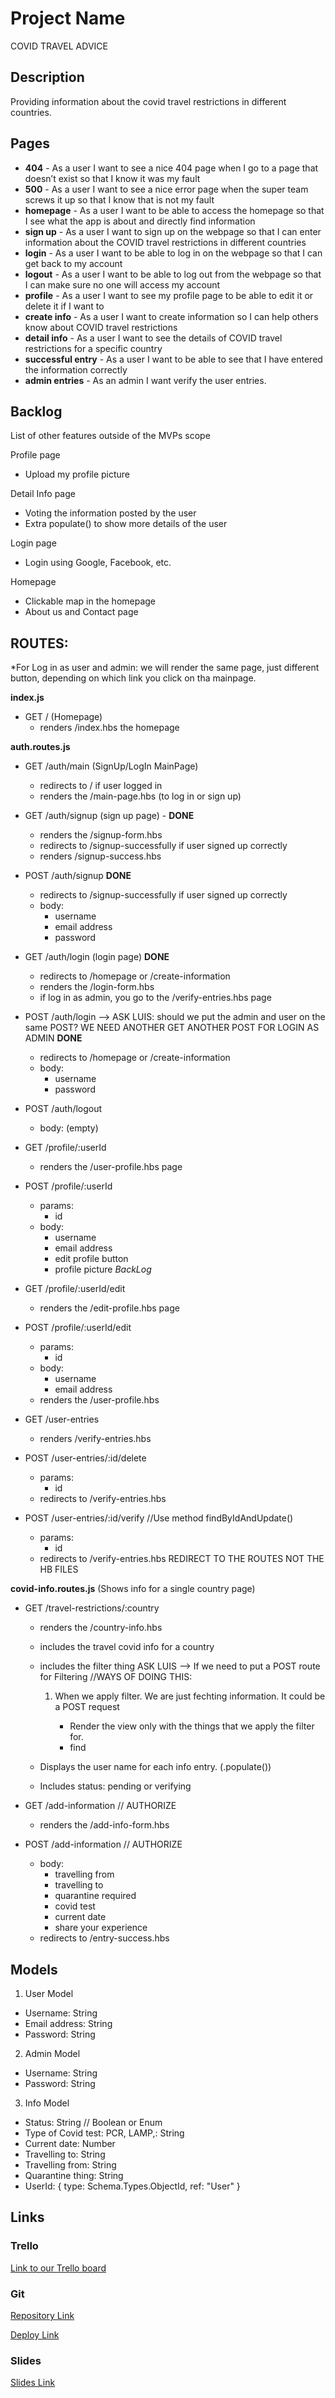 # Project Name

COVID TRAVEL ADVICE

## Description

Providing information about the covid travel restrictions in different countries.

## Pages

- **404** - As a user I want to see a nice 404 page when I go to a page that doesn’t exist so that I know it was my fault
- **500** - As a user I want to see a nice error page when the super team screws it up so that I know that is not my fault
- **homepage** - As a user I want to be able to access the homepage so that I see what the app is about and directly find information
- **sign up** - As a user I want to sign up on the webpage so that I can enter information about the COVID travel restrictions in different countries
- **login** - As a user I want to be able to log in on the webpage so that I can get back to my account
- **logout** - As a user I want to be able to log out from the webpage so that I can make sure no one will access my account
- **profile** - As a user I want to see my profile page to be able to edit it or delete it if I want to
- **create info** - As a user I want to create information so I can help others know about COVID travel restrictions
- **detail info** - As a user I want to see the details of COVID travel restrictions for a specific country
- **successful entry** - As a user I want to be able to see that I have entered the information correctly
- **admin entries** - As an admin I want verify the user entries.

## Backlog

List of other features outside of the MVPs scope

Profile page

- Upload my profile picture

Detail Info page

- Voting the information posted by the user
- Extra populate() to show more details of the user

Login page

- Login using Google, Facebook, etc.

Homepage

- Clickable map in the homepage
- About us and Contact page

## ROUTES:

\*For Log in as user and admin: we will render the same page, just different button, depending on which link you click on tha mainpage.

**index.js**

- GET / (Homepage)
  - renders /index.hbs the homepage

**auth.routes.js**

- GET /auth/main (SignUp/LogIn MainPage)

  - redirects to / if user logged in
  - renders the /main-page.hbs (to log in or sign up)

- GET /auth/signup (sign up page) - **DONE**

  - renders the /signup-form.hbs
  - redirects to /signup-successfully if user signed up correctly
  - renders /signup-success.hbs

- POST /auth/signup **DONE**

  - redirects to /signup-successfully if user signed up correctly
  - body:
    - username
    - email address
    - password

- GET /auth/login (login page) **DONE**

  - redirects to /homepage or /create-information
  - renders the /login-form.hbs
  - if log in as admin, you go to the /verify-entries.hbs page

- POST /auth/login --> ASK LUIS: should we put the admin and user on the same POST? WE NEED ANOTHER GET ANOTHER POST FOR LOGIN AS ADMIN **DONE**

  - redirects to /homepage or /create-information
  - body:
    - username
    - password

- POST /auth/logout

  - body: (empty)

- GET /profile/:userId

  - renders the /user-profile.hbs page

- POST /profile/:userId

  - params:
    - id
  - body:
    - username
    - email address
    - edit profile button
    - profile picture _BackLog_

- GET /profile/:userId/edit

  - renders the /edit-profile.hbs page

- POST /profile/:userId/edit

  - params:
    - id
  - body:
    - username
    - email address
  - renders the /user-profile.hbs

- GET /user-entries

  - renders /verify-entries.hbs

- POST /user-entries/:id/delete

  - params:
    - id
  - redirects to /verify-entries.hbs

- POST /user-entries/:id/verify //Use method findByIdAndUpdate()
  - params:
    - id
  - redirects to /verify-entries.hbs REDIRECT TO THE ROUTES NOT THE HB FILES

**covid-info.routes.js** (Shows info for a single country page)

- GET /travel-restrictions/:country

  - renders the /country-info.hbs
  - includes the travel covid info for a country
  - includes the filter thing ASK LUIS --> If we need to put a POST route for Filtering
    //WAYS OF DOING THIS:

    1. When we apply filter. We are just fechting information. It could be a POST request

       - Render the view only with the things that we apply the filter for.
       - find

  - Displays the user name for each info entry. (.populate())
  - Includes status: pending or verifying

- GET /add-information // AUTHORIZE

  - renders the /add-info-form.hbs

- POST /add-information // AUTHORIZE
  - body:
    - travelling from
    - travelling to
    - quarantine required
    - covid test
    - current date
    - share your experience
  - redirects to /entry-success.hbs

## Models

1. User Model

- Username: String
- Email address: String
- Password: String

2. Admin Model

- Username: String
- Password: String

3. Info Model

- Status: String // Boolean or Enum
- Type of Covid test: PCR, LAMP,: String
- Current date: Number
- Travelling to: String
- Travelling from: String
- Quarantine thing: String
- UserId: {
  type: Schema.Types.ObjectId,
  ref: "User"
  }

## Links

### Trello

[Link to our Trello board](https://trello.com/b/H1ZRgHKI/sovid)

### Git

[Repository Link](https://github.com/Rumas97/Covid-Travel-Advice)

[Deploy Link](http://heroku.com)

### Slides

[Slides Link](http://slides.com)
